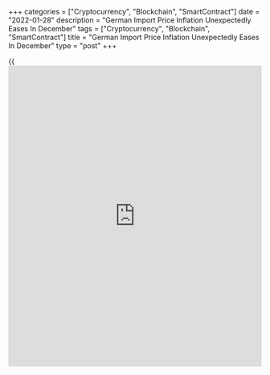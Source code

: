 +++
categories = ["Cryptocurrency", "Blockchain", "SmartContract"]
date = "2022-01-28"
description = "German Import Price Inflation Unexpectedly Eases In December"
tags = ["Cryptocurrency", "Blockchain", "SmartContract"]
title = "German Import Price Inflation Unexpectedly Eases In December"
type = "post"
+++

{{<iframe id="large-banner" src="https://www.bounty.group/#slide=19.0" width="100%" height="600" scrolling="no" style="border: 0px solid rgb(216, 221, 230); border-radius: 3px;">}}

German import prices unexpectedly slowed at the end of last year, but
the pace of increase remained strong, preliminary data from the
statistical office Destatis showed Friday.  
  
The import price index rose 24.0 percent year-on-year following a 24.7
percent increase in November. Economists had expected 26.4 percent
inflation. In October, import prices increased 21.7 percent annually.  
  
Compared to the previous month, import prices edged up 0.1 percent,
which was much slower than the 2.0 percent increase economists had
expected.  
  
The annual average import price inflation was 13.5 percent in 2021,
which was the highest since 1981 when it was 13.7 percent. In 2020,
import prices decreased 4.3 percent.  
  
Prices of energy import surged 135.0 percent annually, driven by a 267.5
percent jump in natural gas import prices and a 65.3 percent increase in
crude oil import prices.  
  
Excluding crude oil and mineral oil products, import prices climbed 21.4
percent year-on-year and 0.6 percent from the previous month. In annual
average, the increase was 10.9 percent in 2021.  
  
The export price index rose 10.9 percent year-on-year in December,
marking the biggest increase since the same month in 1974, when prices
climbed 15.2 percent. In November, export prices rose 9.9 percent
annually.  
  
In 2021, the annual average increase in export prices was 5.6 percent,
which was the highest since 1981 when it was 5.8 percent.

For comments and feedback [contact](https://www.playgroundfx.com/contact/): editorial@rtt[news](https://www.letsplayfx.com/blog/forex-news-website/).com

[Economic News][1]

 **What parts of the world are seeing the best (and worst) economic
performances lately? Click[here][2] to check out our [Econ Scorecard][2]
and find out! See up-to-the-moment [ranking](https://www.playgroundfx.com/blog/crypto-exchange-ranking/)s for the best and worst
performers in [GDP][3], [unemployment rate][4], [inflation][5] and much
more.**

   1. www.rtt[news](https://www.letsplayfx.com/blog/forex-news-website/).com/Content/EconomicNews.aspx
   2. www.rtt[news](https://www.letsplayfx.com/blog/forex-news-website/).com/economic-scorecard/world-rank/unemployment-rate/highest-performance.aspx
   3. www.rtt[news](https://www.letsplayfx.com/blog/forex-news-website/).com/economic-scorecard/world-rank/GDP/highest-performance.aspx
   4. www.rtt[news](https://www.letsplayfx.com/blog/forex-news-website/).com/economic-scorecard/world-rank/unemployment-rate/lowest-performance.aspx
   5. www.rtt[news](https://www.letsplayfx.com/blog/forex-news-website/).com/economic-scorecard/world-rank/CPI/highest-performance.aspx